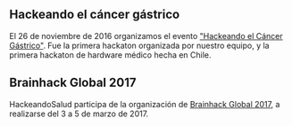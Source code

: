 <!--
.. title: Eventos
.. slug: eventos
.. date: 1970-01-01 00:00:00 UTC
.. tags:
.. link:
.. description: Hackeando Salud: Mejorando la salud 1 bit a la vez
-->

Hackeando el cáncer gástrico
----------------------------

El 26 de noviembre de 2016 organizamos el evento ["Hackeando el Cáncer Gástrico"](/hackeando_cancer_gastrico). Fue la primera hackaton organizada por nuestro equipo, y la primera hackaton de hardware médico hecha en Chile.

Brainhack Global 2017
---------------------

HackeandoSalud participa de la organización de [Brainhack Global 2017](link://slug/brainhack_global_2017), a realizarse del 3 a 5 de marzo de 2017.

